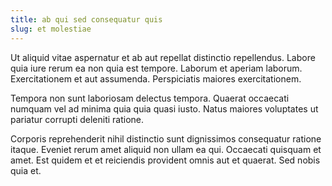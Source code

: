 ```yaml
---
title: ab qui sed consequatur quis
slug: et molestiae
---
```


Ut aliquid vitae aspernatur et ab aut repellat distinctio repellendus. Labore quia iure rerum ea non quia est tempore. Laborum et aperiam laborum. Exercitationem et aut assumenda. Perspiciatis maiores exercitationem.

Tempora non sunt laboriosam delectus tempora. Quaerat occaecati numquam vel ad minima quia quia quasi iusto. Natus maiores voluptates ut pariatur corrupti deleniti ratione.

Corporis reprehenderit nihil distinctio sunt dignissimos consequatur ratione itaque. Eveniet rerum amet aliquid non ullam ea qui. Occaecati quisquam et amet. Est quidem et et reiciendis provident omnis aut et quaerat. Sed nobis quia et.
